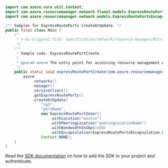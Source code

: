 ```java
import com.azure.core.util.Context;
import com.azure.resourcemanager.network.fluent.models.ExpressRoutePortInner;
import com.azure.resourcemanager.network.models.ExpressRoutePortsEncapsulation;

/** Samples for ExpressRoutePorts CreateOrUpdate. */
public final class Main {
    /*
     * x-ms-original-file: specification/network/resource-manager/Microsoft.Network/stable/2021-05-01/examples/ExpressRoutePortCreate.json
     */
    /**
     * Sample code: ExpressRoutePortCreate.
     *
     * @param azure The entry point for accessing resource management APIs in Azure.
     */
    public static void expressRoutePortCreate(com.azure.resourcemanager.AzureResourceManager azure) {
        azure
            .networks()
            .manager()
            .serviceClient()
            .getExpressRoutePorts()
            .createOrUpdate(
                "rg1",
                "portName",
                new ExpressRoutePortInner()
                    .withLocation("westus")
                    .withPeeringLocation("peeringLocationName")
                    .withBandwidthInGbps(100)
                    .withEncapsulation(ExpressRoutePortsEncapsulation.QINQ),
                Context.NONE);
    }
}
```

Read the [SDK documentation](https://github.com/Azure/azure-sdk-for-java/blob/azure-resourcemanager_2.15.0/sdk/resourcemanager/azure-resourcemanager/README.md) on how to add the SDK to your project and authenticate.
